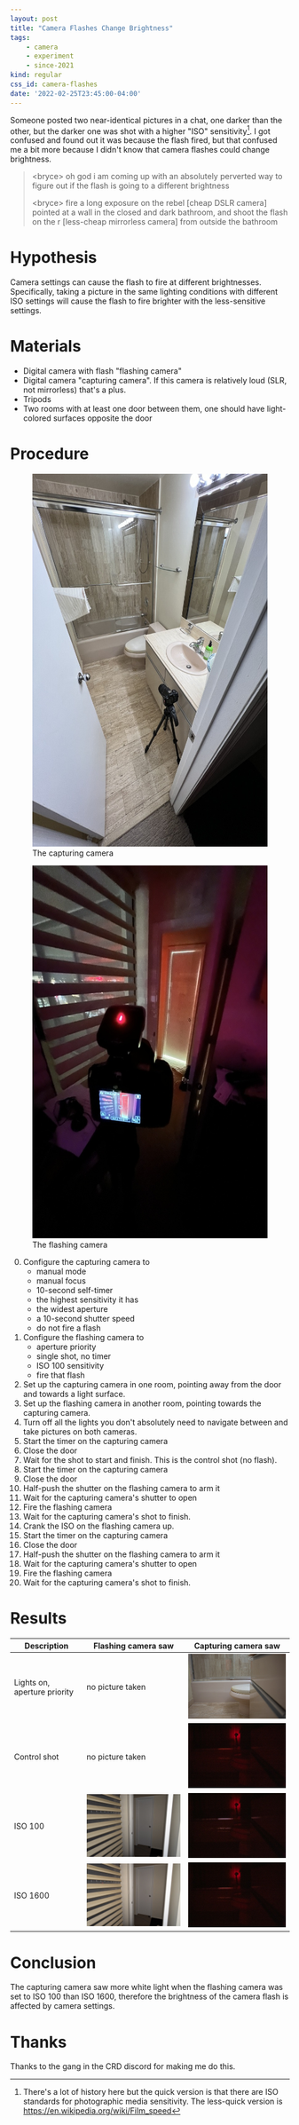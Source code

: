 ```yaml
---
layout: post
title: "Camera Flashes Change Brightness"
tags:
    - camera
    - experiment
    - since-2021
kind: regular
css_id: camera-flashes
date: '2022-02-25T23:45:00-04:00'
---
```


<style type="text/css">
#camera-flashes div.two-figures {
    display: grid;
    grid-template-columns: 1fr 1fr;
}

#camera-flashes div.two-figures img {
    aspect-ratio: auto;
    width: auto;
    height: auto;
}
</style>

Someone posted two near-identical pictures in a chat, 
one darker than the other, but the darker one was shot
with a higher "ISO" sensitivity[^iso].
I got confused and found out it was because the flash fired,
but that confused me a bit more because I didn't know that
camera flashes could change brightness.

[^iso]: There's a lot of history here but the quick version is
    that there are ISO standards for photographic media sensitivity.
    The less-quick version is
    <https://en.wikipedia.org/wiki/Film_speed>

> &lt;bryce&gt; oh god i am coming up with an absolutely perverted way to 
> figure out if the flash is going to a different brightness
>
> &lt;bryce&gt; fire a long exposure on the rebel [cheap DSLR camera] 
> pointed at a wall in the closed and dark bathroom, 
> and shoot the flash on the r [less-cheap mirrorless camera]
> from outside the bathroom

# Hypothesis

Camera settings can cause the flash to fire at different brightnesses.
Specifically, taking a picture in the same lighting conditions with
different ISO settings will cause the flash to fire brighter with the
less-sensitive settings.

# Materials

* Digital camera with flash "flashing camera"
* Digital camera "capturing camera". 
    If this camera is relatively loud (SLR, not mirrorless) that's a plus.
* Tripods
* Two rooms with at least one door between them, one should have light-colored surfaces opposite the door

# Procedure

<div class="two-figures" markdown="0">
<figure>
<img alt="an interchangeable lens camera on a short tripod on a bathroom floor" src="/assets/post_images/camera-flash/IMG_3745-1008x1344.jpeg" width="504" height="672">
<figcaption>The capturing camera</figcaption>
</figure>

<figure>
<img alt="a camera in a dark room pointing at a door, beyond which is a brightly lit room; on the camera's rear LCD is the door" src="/assets/post_images/camera-flash/IMG_3746-1008x1344.jpeg" width="504" height="672">
<figcaption>The flashing camera</figcaption>
</figure>
</div>

0. Configure the capturing camera to
    * manual mode
    * manual focus
    * 10-second self-timer
    * the highest sensitivity it has
    * the widest aperture
    * a 10-second shutter speed
    * do not fire a flash
1. Configure the flashing camera to
    * aperture priority
    * single shot, no timer
    * ISO 100 sensitivity
    * fire that flash
1. Set up the capturing camera in one room, 
    pointing away from the door and towards a light surface.
2. Set up the flashing camera in another room, 
    pointing towards the capturing camera.
3. Turn off all the lights you don't absolutely need to 
    navigate between and take pictures on both cameras.
4. Start the timer on the capturing camera
5. Close the door
6. Wait for the shot to start and finish. 
    This is the control shot (no flash).
5. Start the timer on the capturing camera
6. Close the door
7. Half-push the shutter on the flashing camera to arm it
8. Wait for the capturing camera's shutter to open
9. Fire the flashing camera
9. Wait for the capturing camera's shot to finish.
10. Crank the ISO on the flashing camera up.
5. Start the timer on the capturing camera
6. Close the door
7. Half-push the shutter on the flashing camera to arm it
8. Wait for the capturing camera's shutter to open
9. Fire the flashing camera
9. Wait for the capturing camera's shot to finish.

# Results

<table>
    <thead>
        <tr>
            <th>Description</th>
            <th>Flashing camera saw</th>
            <th>Capturing camera saw</th>
        </tr>
    </thead>
    <tbody>
        <tr>
            <td>Lights on, aperture priority</td>
            <td>no picture taken</td>
            <td><img alt="cabinets, a toilet, and a bathtub with glass door, lit by white light" src="/assets/post_images/camera-flash/IMG_5218-343x228.jpg"></td>
        </tr>
        <tr>
            <td>Control shot</td>
            <td>no picture taken</td>
            <td><img alt="a camera on a tripod, backlit in red, reflected in a shower door beyond a toilet; a dim red glow is visible from under the door behind the camera" src="/assets/post_images/camera-flash/IMG_5215-343x228.jpg"></td>
        </tr>
        <tr>
            <td>ISO 100</td>
            <td><img alt="blinds, an open doorway, and a closed door" src="/assets/post_images/camera-flash/IBR_5724-343x228.jpg"></td>
            <td><img alt="a camera on a tripod, backlit in red, reflected in a shower door beyond a toilet; a whitish-red glow is visible from under the door behind the camera" src="/assets/post_images/camera-flash/IMG_5216-343x228.jpg"></td>
        </tr>
        <tr>
            <td>ISO 1600</td>
            <td><img alt="blinds, an open doorway, and a closed door; it's somewhat brighter than the previous image" src="/assets/post_images/camera-flash/IBR_5725-343x228.jpg"></td>
            <td><img alt="a camera on a tripod, backlit in red, reflected in a shower door beyond a toilet; a red glow with a hint of white is visible from under the door behind the camera" src="/assets/post_images/camera-flash/IMG_5217-343x228.jpg"></td>
        </tr>
    </tbody>
</table>

# Conclusion

The capturing camera saw more white light when 
the flashing camera was set to ISO 100 than ISO 1600,
therefore the brightness of the camera flash is affected
by camera settings.

# Thanks

Thanks to the gang in the CRD discord for making me do this.